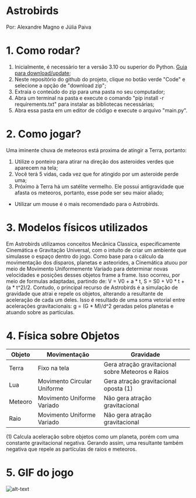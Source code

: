 # Astrobirds

Por: Alexandre Magno e Júlia Paiva

# 1. Como rodar?

1. Inicialmente, é necessário ter a versão 3.10 ou superior do Python. [Guia para download/update](https://www.geeksforgeeks.org/how-to-update-python-on-windows/);
2. Neste repositório do github do projeto, clique no botão verde "Code" e selecione a opção de "download zip";
3. Extraia o conteúdo do zip para uma pasta no seu computador;
4. Abra um terminal na pasta e execute o comando "pip install -r requirements.txt" para instalar as bibliotecas necessárias;
5. Abra essa pasta em um editor de código e execute o arquivo "main.py".

# 2. Como jogar?

Uma iminente chuva de meteoros está proxima de atingir a Terra, portanto:
1. Utilize o ponteiro para atirar na direção dos asteroides verdes que aparecem na tela;
2. Você terá 5 vidas, cada vez que for atingido por um asteroide perde uma;
3. Próximo à Terra há um satélite vermelho. Ele possui antigravidade que afasta os meteoros, portanto, esse pode ser seu maior aliado;
* Utilizar um mouse é o mais recomendado para o Astrobirds.

# 3. Modelos físicos utilizados

   Em Astrobirds utilizamos conceitos Mecânica Classica, especificamente Cinemática e Gravitação Universal, com o intuíto de criar um ambiente que simulasse o espaço dentro do jogo. Como base para o cálculo da movimentação dos disparos, planetas e asteorides, a Cinemática atuou por meio de Movimento Uniformemente Variado para determinar novas velocidades e posições desses objetos frame a frame. Isso ocorreu, por meio de formulas adaptadas, partindo de: V = V0 + a * t, S = S0 + V0 * t + (a * t^2)/2.
   Contudo, o principal recurso de Astrobirds é a simulação de gravidade que atrai e repele os objetos, alterando a resultante de aceleração de cada um deles. Isso é resultado de uma soma vetorial entre acelerações gravitacionais: g = (G * M)/d^2 geradas pelos planetas e atuando sobre as partículas. 
  
# 4. Física sobre Objetos

| Objeto | Movimentação | Gravidade |
| --- | --- | --- |
| Terra | Fixo na tela | Gera atração gravitacional sobre Meteoros e Raios |
| Lua | Movimento Circular Uniforme | Gera atração gravitacional oposta (1) |
| Meteoro | Movimento Uniforme Variado | Não gera atração gravitacional |
| Raio | Movimento Uniforme Variado | Não gera atração gravitacional |

(1) Calcula aceleração sobre objetos como um planeta, porém com uma constante gravitacional negativa. Gerando assim, uma resultante também negativa que repele as partículas de raios e meteoros.
 
# 5. GIF do jogo

![alt-text](https://github.com/juliapaiva1/Astrobirds/blob/main/gif_jogo.gif)
